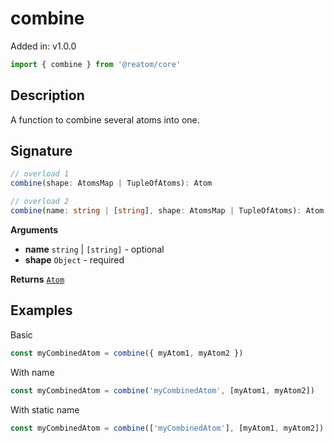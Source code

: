 # combine

Added in: v1.0.0

```js
import { combine } from '@reatom/core'
```

## Description

A function to combine several atoms into one.

## Signature

```typescript
// overload 1
combine(shape: AtomsMap | TupleOfAtoms): Atom

// overload 2
combine(name: string | [string], shape: AtomsMap | TupleOfAtoms): Atom
```

**Arguments**
- **name** `string` | `[string]` - optional
- **shape** `Object` - required

**Returns** [`Atom`](./Atom)

## Examples

Basic
```js
const myCombinedAtom = combine({ myAtom1, myAtom2 })
```

With name
```js
const myCombinedAtom = combine('myCombinedAtom', [myAtom1, myAtom2])
```

With static name
```js
const myCombinedAtom = combine(['myCombinedAtom'], [myAtom1, myAtom2])
```

